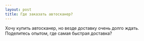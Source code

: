 ```yaml
---
layout: post 
title: Где заказать автосканер? 
--- 
```

Хочу купить автосканер, но везде доставку очень долго ждать. Поделитесь опытом, где самая быстрая доставка?